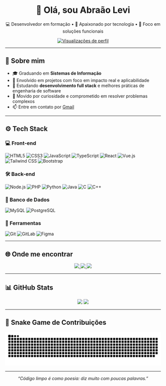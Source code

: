 <h1 align="center">👋 Olá, sou Abraão Levi</h1>

<p align="center">
  💻 Desenvolvedor em formação • 🚀 Apaixonado por tecnologia • 🎯 Foco em soluções funcionais
</p>

<p align="center">
  <a href="https://github.com/Abraao8levi">
    <img src="https://komarev.com/ghpvc/?username=Abraao8levi&color=blue&style=flat&label=Visualizações+de+perfil" alt="Visualizações de perfil" />
  </a>
</p>

---

## 🧠 Sobre mim

- 🎓 Graduando em **Sistemas de Informação**
- 🔭 Envolvido em projetos com foco em impacto real e aplicabilidade
- 🌱 Estudando **desenvolvimento full stack** e melhores práticas de engenharia de software
- 🧩 Movido por curiosidade e comprometido em resolver problemas complexos
- 📫 Entre em contato por [Gmail](mailto:leviabraao677@gmail.com)

---

## ⚙️ Tech Stack

### 💻 Front-end
![HTML5](https://img.shields.io/badge/HTML5-E34F26?style=flat&logo=html5&logoColor=white)
![CSS3](https://img.shields.io/badge/CSS3-1572B6?style=flat&logo=css3&logoColor=white)
![JavaScript](https://img.shields.io/badge/JavaScript-F7DF1E?style=flat&logo=javascript&logoColor=black)
![TypeScript](https://img.shields.io/badge/TypeScript-007ACC?style=flat&logo=typescript&logoColor=white)
![React](https://img.shields.io/badge/React-61DAFB?style=flat&logo=react&logoColor=black)
![Vue.js](https://img.shields.io/badge/Vue.js-4FC08D?style=flat&logo=vuedotjs&logoColor=white)
![Tailwind CSS](https://img.shields.io/badge/Tailwind%20CSS-06B6D4?style=flat&logo=tailwindcss&logoColor=white)
![Bootstrap](https://img.shields.io/badge/Bootstrap-7952B3?style=flat&logo=bootstrap&logoColor=white)

### 🛠 Back-end
![Node.js](https://img.shields.io/badge/Node.js-339933?style=flat&logo=nodedotjs&logoColor=white)
![PHP](https://img.shields.io/badge/PHP-777BB4?style=flat&logo=php&logoColor=white)
![Python](https://img.shields.io/badge/Python-3776AB?style=flat&logo=python&logoColor=white)
![Java](https://img.shields.io/badge/Java-ED8B00?style=flat&logo=java&logoColor=white)
![C](https://img.shields.io/badge/C-00599C?style=flat&logo=c&logoColor=white)
![C++](https://img.shields.io/badge/C++-00599C?style=flat&logo=cplusplus&logoColor=white)

### 🧱 Banco de Dados
![MySQL](https://img.shields.io/badge/MySQL-4479A1?style=flat&logo=mysql&logoColor=white)
![PostgreSQL](https://img.shields.io/badge/PostgreSQL-4169E1?style=flat&logo=postgresql&logoColor=white)

### 🧰 Ferramentas
![Git](https://img.shields.io/badge/Git-F05032?style=flat&logo=git&logoColor=white)
![GitLab](https://img.shields.io/badge/GitLab-FC6D26?style=flat&logo=gitlab&logoColor=white)
![Figma](https://img.shields.io/badge/Figma-F24E1E?style=flat&logo=figma&logoColor=white)

---

## 🌐 Onde me encontrar

<p align="center">
  <a href="https://www.linkedin.com/in/abra%C3%A3o-levi-de-andrade-pessoa-vitoriano-53a636229">
    <img src="https://img.shields.io/badge/LinkedIn-0077B5?style=flat&logo=linkedin&logoColor=white" />
  </a>
  <a href="https://www.instagram.com/abraao7levi/">
    <img src="https://img.shields.io/badge/Instagram-E4405F?style=flat&logo=instagram&logoColor=white" />
  </a>
  <a href="mailto:leviabraao677@gmail.com">
    <img src="https://img.shields.io/badge/Gmail-D14836?style=flat&logo=gmail&logoColor=white" />
  </a>
</p>

---

## 📊 GitHub Stats

<div align="center">
  <img height="180em" src="https://github-readme-stats.vercel.app/api?username=Abraao8levi&show_icons=true&theme=tokyonight&count_private=true" />
  <img height="180em" src="https://github-readme-stats.vercel.app/api/top-langs/?username=Abraao8levi&layout=compact&theme=tokyonight" />
</div>

---

## 🐍 Snake Game de Contribuições

<p align="center">
  <img src="https://github.com/Platane/snk/raw/output/github-contribution-grid-snake.svg" alt="snake gif" />
</p>

---

<p align="center">
  <em>“Código limpo é como poesia: diz muito com poucas palavras.”</em>
</p>

